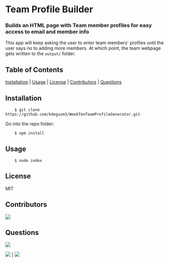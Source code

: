 # Team Profile Builder

### Builds an HTML page with Team member profiles for easy access to email and member info

This app will keep asking the user to enter team members' profiles until the user says no to adding more members.  At which point, the team webpage gets written to the `output/` folder.

## Table of Contents

[Installation](#Installation) | [Usage](#Usage) | [License](#License) | [Contributors](#Contributors) | [Questions](#Questions)

## Installation

        $ git clone https://github.com/kdeguzm3/WeekTenTeamProfileGenerator.git

Go into the repo folder: 
        
        $ npm install
        

## Usage

        $ node index

## License

MIT

 ## Contributors

[![](https://img.shields.io/badge/github-kdeguzm3-brightgreen?style=plastic)](https://www.github.com/kdeguzm3)

## Questions

![](https://avatars3.githubusercontent.com/u/58832810?v=4&s=200)

[![](https://img.shields.io/badge/gitHub-kdeguzm3-blue?style=plastic)](https://www.github.com/kdeguzm3) | 
[![](https://img.shields.io/badge/email-kaydeekhing@gmail.com-purple?style=plastic)](mailto:kaydeekhing@gmail.com)
